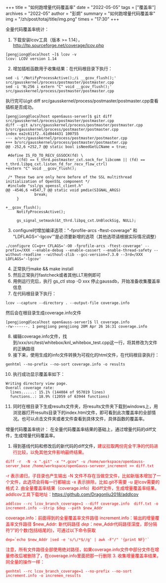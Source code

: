 +++
title = "如何跑增量代码覆盖率" 
date = "2022-05-05" 
tags = ["覆盖率"] 
archives = "2022-05" 
author = "彭炯" 
summary = "如何跑增量代码覆盖率"
img = "/zh/post/totaj/title/img.png" 
times = "17:30"
+++

全量代码覆盖率统计：
1. 下载安装lcov工具（版本 >= 1.14），  http://ltp.sourceforge.net/coverage/lcov.php
```shell
[pengjiong@localhost ~]$ lcov -v
lcov: LCOV version 1.14
```
2. 增加插桩函数用于收集结果：在代码根目录下执行：
```shell
sed -i '/NotifyProcessActive();/i __gcov_flush();'  src/gausskernel/process/postmaster/postmaster.cpp
sed -i 'N;256 i extern "C" void __gcov_flush();'   src/gausskernel/process/postmaster/postmaster.cpp
```
执行完可以git diff  src/gausskernel/process/postmaster/postmaster.cpp查看插桩是否成功。
```shell
[pengjiong@localhost openGauss-server]$ git diff src/gausskernel/process/postmaster/postmaster.cpp
diff --git a/src/gausskernel/process/postmaster/postmaster.cpp b/src/gausskernel/process/postmaster/postmaster.cpp
index ea2c611f2..61d044431 100755
--- a/src/gausskernel/process/postmaster/postmaster.cpp
+++ b/src/gausskernel/process/postmaster/postmaster.cpp
@@ -252,6 +252,7 @@ static bool isNeedGetLCName = true;
 
 #define IS_FD_TO_RECV_GSSOCK(fd) \
     ((fd) == t_thrd.postmaster_cxt.sock_for_libcomm || (fd) == t_thrd.libpq_cxt.listen_fd_for_recv_flow_ctrl)
+extern "C" void __gcov_flush();
 
 /* These two are only here before of the SSL multithread initialization of OpenSSL component */
 #include "ssl/gs_openssl_client.h"
@@ -4546,6 +4547,7 @@ static void pmdie(SIGNAL_ARGS)
             break;
     }
 
+__gcov_flush();
     NotifyProcessActive();
 
     gs_signal_setmask(&t_thrd.libpq_cxt.UnBlockSig, NULL);
```
3. configure时增加编译选项："-fprofile-arcs -ftest-coverage" 和 "LDFLAGS='-lgcov'"是必须要新增的选项（其他选项请根据实际情况调整）
```shell
./configure CC=g++ CFLAGS='-O0 -fprofile-arcs -ftest-coverage' --prefix=/XXX --enable-debug --enable-cassert --enable-thread-safety --without-readline --without-zlib --gcc-version=7.3.0 --3rd=/XXX  LDFLAGS='-lgcov'
```
4. 正常执行make && make install
5. 然后正常执行fastcheck或者其他LLT用例即可
6. 用例运行完后，执行 gs_ctl stop -D xxx 停止gaussdb，开始准备收集覆盖率信息
7. 在代码根目录下执行：
```shell
lcov --capture --directory . --output-file coverage.info
```
然后会在根目录生成coverage.info文件
```shell
[pengjiong@localhost openGauss-server]$ ll coverage.info 
-rw-------. 1 pengjiong pengjiong 20M Apr 26 16:31 coverage.info
```
8. 编辑coverage.info文件，找到/xxx/src/test/whitebox/knl_whitebox_test.cpp这一行，将其修改为文件的正确路径
9. 接下来，使用生成的info文件转换为可视化的html文件，在代码根目录执行：
```shell
genhtml --no-prefix --no-sort coverage.info -o results
```
10. 执行成功显示覆盖率如下：
```
Writing directory view page.
Overall coverage rate:
  lines......: 15.1% (144084 of 957019 lines)
  functions..: 18.9% (12059 of 63944 functions)
```
11. 同时在根目录下生成results文件夹，将results文件夹下载到windows上，用浏览器打开results目录下的index.html文件，即可看到此次覆盖率的全部情况。也可以点击文件夹或者文件查看到具体文件，具体函数的覆盖率。

增量代码覆盖率统计：
在全量代码覆盖率结果的基础上，通过增量代码的diff文件，生成增量代码覆盖率。
1. 得到基线代码和修改后的新代码的diff文件，<font color=red>建议拉取两份完全干净的代码进行比较，以免其他文件影响最终结果<font color=red>。
```
diff -r  -N -x ".git" -x "*.gcov" -u /home/workspace/openGauss-server_base /home/workspace/openGauss-serveer_increment >> diff.txt
```
-r 表示递归，子目录也产生输出
-N 文件不存在当做空文件，比如新版本增加了一个文件，此选项会将每一行都输出
-x 表示排除，比如.git不需要
-u 是lcov需要的格式
2. 由全量覆盖率结果（coverage.info）和diff文件，生成增量覆盖率结果。addlcov工具下载地址：https://github.com/Dragonliu2018/addlcov
```
addlcov --rc lcov_branch_coverage=1 --diff coverage.info  diff.txt -o increment.info --strip $dep --path $new_Addr
```
coverage.info：前面得到的全量覆盖率文件路径
increment.info：输出的增量覆盖率文件路径
$new_Addr: 新代码路径
$dep：$new_Addr代码路径深度，即分隔符”/”的个数(包括结尾的)，可通过以下命令获取
```shell
dep=`echo $new_Addr |sed -e 's/\/*$//g' | awk -F"/" '{print NF}'`
```
注意，<font color=red>所有文件路径全部使用绝对路径，如果coverage.info文件中部分文件在增量修改后被删除了，在coverage.info里面把那一行删除</font>
3. 收集增量覆盖率结果，同全量的操作一样：
```shell
genhtml --rc lcov_branch_coverage=1 --no-prefix --no-sort increment.info -o incremen_results
```